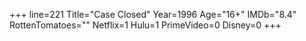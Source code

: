 +++
line=221
Title="Case Closed"
Year=1996
Age="16+"
IMDb="8.4"
RottenTomatoes=""
Netflix=1
Hulu=1
PrimeVideo=0
Disney=0
+++

